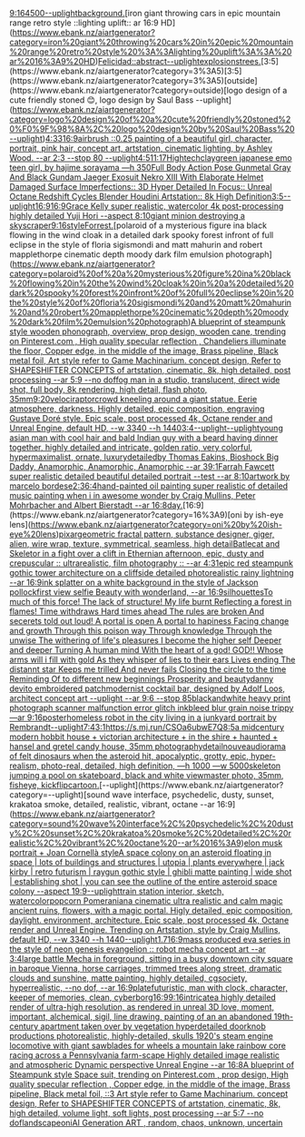 [9:16](https://www.ebank.nz/aiartgenerator?category=9%3A16)[4500](https://www.ebank.nz/aiartgenerator?category=4500)[--uplight](https://www.ebank.nz/aiartgenerator?category=--uplight)[background.](https://www.ebank.nz/aiartgenerator?category=background.)[iron giant throwing cars in epic mountain range retro style ::lighting uplift:: ar 16:9 HD](https://www.ebank.nz/aiartgenerator?category=iron%20giant%20throwing%20cars%20in%20epic%20mountain%20range%20retro%20style%20%3A%3Alighting%20uplift%3A%3A%20ar%2016%3A9%20HD)[Felicidad::abstract](https://www.ebank.nz/aiartgenerator?category=Felicidad%3A%3Aabstract)[--uplight](https://www.ebank.nz/aiartgenerator?category=--uplight)[explosions](https://www.ebank.nz/aiartgenerator?category=explosions)[trees.](https://www.ebank.nz/aiartgenerator?category=trees.)[3:5](https://www.ebank.nz/aiartgenerator?category=3%3A5)[3:5](https://www.ebank.nz/aiartgenerator?category=3%3A5)[outside](https://www.ebank.nz/aiartgenerator?category=outside)[logo design of a cute friendly stoned 😊, logo design by Saul Bass --uplight](https://www.ebank.nz/aiartgenerator?category=logo%20design%20of%20a%20cute%20friendly%20stoned%20%F0%9F%98%8A%2C%20logo%20design%20by%20Saul%20Bass%20--uplight)[4:3](https://www.ebank.nz/aiartgenerator?category=4%3A3)[3](https://www.ebank.nz/aiartgenerator?category=3)[16:9](https://www.ebank.nz/aiartgenerator?category=16%3A9)[airbrush ::0.25 painting of a beautiful girl, character, portrait, pink hair, concept art, artstation, cinematic lighting, by Ashley Wood. --ar 2:3 --stop 80 --uplight](https://www.ebank.nz/aiartgenerator?category=airbrush%20%3A%3A0.25%20painting%20of%20a%20beautiful%20girl%2C%20character%2C%20portrait%2C%20pink%20hair%2C%20concept%20art%2C%20artstation%2C%20cinematic%20lighting%2C%20by%20Ashley%20Wood.%20--ar%202%3A3%20--stop%2080%20--uplight)[4:5](https://www.ebank.nz/aiartgenerator?category=4%3A5)[11:17](https://www.ebank.nz/aiartgenerator?category=11%3A17)[Hightech](https://www.ebank.nz/aiartgenerator?category=Hightech)[clay](https://www.ebank.nz/aiartgenerator?category=clay)[green japanese emo teen girl, by hajime sorayama —h 350](https://www.ebank.nz/aiartgenerator?category=green%20japanese%20emo%20teen%20girl%2C%20by%20hajime%20sorayama%20%E2%80%94h%20350)[Full Body Action Pose Gunmetal Gray And Black Gundam Jaeger Exosuit Nekro XIII With Elaborate Helmet Damaged Surface Imperfections:: 3D Hyper Detailed In Focus:: Unreal Octane Redshift Cycles Blender Houdini Artstation:: 8k High Definition](https://www.ebank.nz/aiartgenerator?category=Full%20Body%20Action%20Pose%20Gunmetal%20Gray%20And%20Black%20Gundam%20Jaeger%20Exosuit%20Nekro%20XIII%20With%20Elaborate%20Helmet%20Damaged%20Surface%20Imperfections%3A%3A%203D%20Hyper%20Detailed%20In%20Focus%3A%3A%20Unreal%20Octane%20Redshift%20Cycles%20Blender%20Houdini%20Artstation%3A%3A%208k%20High%20Definition)[3:5](https://www.ebank.nz/aiartgenerator?category=3%3A5)[--uplight](https://www.ebank.nz/aiartgenerator?category=--uplight)[16:9](https://www.ebank.nz/aiartgenerator?category=16%3A9)[16:9](https://www.ebank.nz/aiartgenerator?category=16%3A9)[Grace Kelly super realistic, watercolor 4k post-processing highly detailed Yuji Hori --aspect 8:10](https://www.ebank.nz/aiartgenerator?category=Grace%20Kelly%20super%20realistic%2C%20watercolor%204k%20post-processing%20highly%20detailed%20Yuji%20Hori%20--aspect%208%3A10)[giant minion destroying a skyscraper](https://www.ebank.nz/aiartgenerator?category=giant%20minion%20destroying%20a%20skyscraper)[9:16](https://www.ebank.nz/aiartgenerator?category=9%3A16)[style](https://www.ebank.nz/aiartgenerator?category=style)[Forrest.](https://www.ebank.nz/aiartgenerator?category=Forrest.)[polaroid of a mysterious figure ina black flowing in the wind cloak in a detailed dark spooky forest infront of full eclipse in the style of floria sigismondi and matt mahurin and robert mapplethorpe cinematic depth moody dark film emulsion photograph](https://www.ebank.nz/aiartgenerator?category=polaroid%20of%20a%20mysterious%20figure%20ina%20black%20flowing%20in%20the%20wind%20cloak%20in%20a%20detailed%20dark%20spooky%20forest%20infront%20of%20full%20eclipse%20in%20the%20style%20of%20floria%20sigismondi%20and%20matt%20mahurin%20and%20robert%20mapplethorpe%20cinematic%20depth%20moody%20dark%20film%20emulsion%20photograph)[A blueprint of steampunk style wooden phonograph,  overview, prop design, wooden cane,  trending on Pinterest.com  , High quality specular reflection ,  Chandeliers illuminate the floor, Copper  edge, in the middle of the image, Brass pipeline,  Black metal foil,  Art style refer to Game Machinarium.  concept design, Refer to SHAPESHIFTER CONCEPTS  of artstation, cinematic,  8k, high detailed,  post processing    --ar 5:9   --no dof](https://www.ebank.nz/aiartgenerator?category=A%20blueprint%20of%20steampunk%20style%20wooden%20phonograph%2C%20%20overview%2C%20prop%20design%2C%20wooden%20cane%2C%20%20trending%20on%20Pinterest.com%20%20%2C%20High%20quality%20specular%20reflection%20%2C%20%20Chandeliers%20illuminate%20the%20floor%2C%20Copper%20%20edge%2C%20in%20the%20middle%20of%20the%20image%2C%20Brass%20pipeline%2C%20%20Black%20metal%20foil%2C%20%20Art%20style%20refer%20to%20Game%20Machinarium.%20%20concept%20design%2C%20Refer%20to%20SHAPESHIFTER%20CONCEPTS%20%20of%20artstation%2C%20cinematic%2C%20%208k%2C%20high%20detailed%2C%20%20post%20processing%20%20%20%20--ar%205%3A9%20%20%20--no%20dof)[fog man in a studio, translucent, direct wide shot, full body, 8k rendering, high detail, flash photo, 35mm](https://www.ebank.nz/aiartgenerator?category=fog%20man%20in%20a%20studio%2C%20translucent%2C%20direct%20wide%20shot%2C%20full%20body%2C%208k%20rendering%2C%20high%20detail%2C%20flash%20photo%2C%2035mm)[9:20](https://www.ebank.nz/aiartgenerator?category=9%3A20)[velociraptor](https://www.ebank.nz/aiartgenerator?category=velociraptor)[crowd kneeling around a giant statue. Eerie atmosphere, darkness. Highly detailed, epic composition, engraving Gustave Doré style. Epic scale, post processed 4k, Octane render and Unreal Engine, default HD, --w 3340 --h 1440](https://www.ebank.nz/aiartgenerator?category=crowd%20kneeling%20around%20a%20giant%20statue.%20Eerie%20atmosphere%2C%20darkness.%20Highly%20detailed%2C%20epic%20composition%2C%20engraving%20Gustave%20Dor%C3%A9%20style.%20Epic%20scale%2C%20post%20processed%204k%2C%20Octane%20render%20and%20Unreal%20Engine%2C%20default%20HD%2C%20--w%203340%20--h%201440)[3:4](https://www.ebank.nz/aiartgenerator?category=3%3A4)[--uplight](https://www.ebank.nz/aiartgenerator?category=--uplight)[--uplight](https://www.ebank.nz/aiartgenerator?category=--uplight)[young asian man with cool hair and bald Indian guy with a beard having dinner together, highly detailed and intricate, golden ratio, very colorful, hypermaximalist, ornate, luxury](https://www.ebank.nz/aiartgenerator?category=young%20asian%20man%20with%20cool%20hair%20and%20bald%20Indian%20guy%20with%20a%20beard%20having%20dinner%20together%2C%20highly%20detailed%20and%20intricate%2C%20golden%20ratio%2C%20very%20colorful%2C%20hypermaximalist%2C%20ornate%2C%20luxury)[detailed](https://www.ebank.nz/aiartgenerator?category=detailed)[by Thomas Eakins, Bioshock Big Daddy, Anamorphic, Anamorphic, Anamorphic --ar 39:1](https://www.ebank.nz/aiartgenerator?category=by%20Thomas%20Eakins%2C%20Bioshock%20Big%20Daddy%2C%20Anamorphic%2C%20Anamorphic%2C%20Anamorphic%20--ar%2039%3A1)[Farrah Fawcett super realistic detailed beautiful detailed portrait --test --ar 8:10](https://www.ebank.nz/aiartgenerator?category=Farrah%20Fawcett%20super%20realistic%20detailed%20beautiful%20detailed%20portrait%20--test%20--ar%208%3A10)[artwork by marcelo bordese](https://www.ebank.nz/aiartgenerator?category=artwork%20by%20marcelo%20bordese)[2:3](https://www.ebank.nz/aiartgenerator?category=2%3A3)[6:4](https://www.ebank.nz/aiartgenerator?category=6%3A4)[hand-painted oil painting super realistic of detailed music painting when i in awesome wonder by Craig Mullins, Peter Mohrbacher and Albert Bierstadt --ar 16:8](https://www.ebank.nz/aiartgenerator?category=hand-painted%20oil%20painting%20super%20realistic%20of%20detailed%20music%20painting%20when%20i%20in%20awesome%20wonder%20by%20Craig%20Mullins%2C%20Peter%20Mohrbacher%20and%20Albert%20Bierstadt%20--ar%2016%3A8)[day.](https://www.ebank.nz/aiartgenerator?category=day.)[16:9](https://www.ebank.nz/aiartgenerator?category=16%3A9)[oni by ish-eye lens](https://www.ebank.nz/aiartgenerator?category=oni%20by%20ish-eye%20lens)[pixar](https://www.ebank.nz/aiartgenerator?category=pixar)[geometric fractal pattern, substance designer, giger, alien, wire wrap, texture, symmetrical, seamless, high detail](https://www.ebank.nz/aiartgenerator?category=geometric%20fractal%20pattern%2C%20substance%20designer%2C%20giger%2C%20alien%2C%20wire%20wrap%2C%20texture%2C%20symmetrical%2C%20seamless%2C%20high%20detail)[Batlecat and Skeletor in a fight over a clift in Ethernian afternoon, epic,  dusty and crepuscular :: ultrarealistic,  film photography :: --ar 4:3](https://www.ebank.nz/aiartgenerator?category=Batlecat%20and%20Skeletor%20in%20a%20fight%20over%20a%20clift%20in%20Ethernian%20afternoon%2C%20epic%2C%20%20dusty%20and%20crepuscular%20%3A%3A%20ultrarealistic%2C%20%20film%20photography%20%3A%3A%20--ar%204%3A3)[1](https://www.ebank.nz/aiartgenerator?category=1)[epic red steampunk gothic tower architecture on a cliffside detailed photorealistic rainy lightning --ar 16:9](https://www.ebank.nz/aiartgenerator?category=epic%20red%20steampunk%20gothic%20tower%20architecture%20on%20a%20cliffside%20detailed%20photorealistic%20rainy%20lightning%20--ar%2016%3A9)[ink splatter on a white background in the style of Jackson pollock](https://www.ebank.nz/aiartgenerator?category=ink%20splatter%20on%20a%20white%20background%20in%20the%20style%20of%20Jackson%20pollock)[first view selfie Beauty with wonderland, --ar 16:9](https://www.ebank.nz/aiartgenerator?category=first%20view%20selfie%20Beauty%20with%20wonderland%2C%20--ar%2016%3A9)[silhouettes](https://www.ebank.nz/aiartgenerator?category=silhouettes)[To much of this force! The lack of structure! My life burnt Reflecting a forest in flames! Time withdraws Hard times ahead The rules are broken And secerets told out loud! A portal is open A portal to hapiness Facing change and growth Through this poison way Through knowledge Through the unwise The withering of life's pleasures I become the higher self Deeper and deeper Turning A human mind With the heart of a god! GOD!! Whose arms will i fill with gold As they whisper of lies to their ears Lives ending The distannt star Keeps me trilled And never fails Closing the circle to the time Reminding Of to different new beginnings Prosperity and beauty](https://www.ebank.nz/aiartgenerator?category=To%20much%20of%20this%20force%21%20The%20lack%20of%20structure%21%20My%20life%20burnt%20Reflecting%20a%20forest%20in%20flames%21%20Time%20withdraws%20Hard%20times%20ahead%20The%20rules%20are%20broken%20And%20secerets%20told%20out%20loud%21%20A%20portal%20is%20open%20A%20portal%20to%20hapiness%20Facing%20change%20and%20growth%20Through%20this%20poison%20way%20Through%20knowledge%20Through%20the%20unwise%20The%20withering%20of%20life%27s%20pleasures%20I%20become%20the%20higher%20self%20Deeper%20and%20deeper%20Turning%20A%20human%20mind%20With%20the%20heart%20of%20a%20god%21%20GOD%21%21%20Whose%20arms%20will%20i%20fill%20with%20gold%20As%20they%20whisper%20of%20lies%20to%20their%20ears%20Lives%20ending%20The%20distannt%20star%20Keeps%20me%20trilled%20And%20never%20fails%20Closing%20the%20circle%20to%20the%20time%20Reminding%20Of%20to%20different%20new%20beginnings%20Prosperity%20and%20beauty)[danny devito embroidered patch](https://www.ebank.nz/aiartgenerator?category=danny%20devito%20embroidered%20patch)[modernist cocktail bar, designed by Adolf Loos, architect concept art --uplight --ar 9:6 --stop 85](https://www.ebank.nz/aiartgenerator?category=modernist%20cocktail%20bar%2C%20designed%20by%20Adolf%20Loos%2C%20architect%20concept%20art%20--uplight%20--ar%209%3A6%20--stop%2085)[blackandwhite heavy print photograph scanner  malfunction error glitch inkbleed blur grain noise trippy —ar 9:16](https://www.ebank.nz/aiartgenerator?category=blackandwhite%20heavy%20print%20photograph%20scanner%20%20malfunction%20error%20glitch%20inkbleed%20blur%20grain%20noise%20trippy%20%E2%80%94ar%209%3A16)[poster](https://www.ebank.nz/aiartgenerator?category=poster)[homeless robot in the city living in a junkyard portrait by Rembrandt](https://www.ebank.nz/aiartgenerator?category=homeless%20robot%20in%20the%20city%20living%20in%20a%20junkyard%20portrait%20by%20Rembrandt)[--uplight](https://www.ebank.nz/aiartgenerator?category=--uplight)[7:4](https://www.ebank.nz/aiartgenerator?category=7%3A4)[3:1](https://www.ebank.nz/aiartgenerator?category=3%3A1)[<https://s.mj.run/CSOa6ubwE7Q>](https://www.ebank.nz/aiartgenerator?category=%3Chttps%3A//s.mj.run/CSOa6ubwE7Q%3E)[8:5](https://www.ebank.nz/aiartgenerator?category=8%3A5)[a midcentury modern hobbit house + victorian architecture + in the shire + haunted + hansel and gretel candy house, 35mm photography](https://www.ebank.nz/aiartgenerator?category=a%20midcentury%20modern%20hobbit%20house%20%2B%20victorian%20architecture%20%2B%20in%20the%20shire%20%2B%20haunted%20%2B%20hansel%20and%20gretel%20candy%20house%2C%2035mm%20photography)[detail](https://www.ebank.nz/aiartgenerator?category=detail)[nouveau](https://www.ebank.nz/aiartgenerator?category=nouveau)[diorama of felt dinosaurs when the asteroid hit, apocalyptic, grotty, epic, hyper-realism, photo-real, detailed, high definition, —h 1000 —w 5000](https://www.ebank.nz/aiartgenerator?category=diorama%20of%20felt%20dinosaurs%20when%20the%20asteroid%20hit%2C%20apocalyptic%2C%20grotty%2C%20epic%2C%20hyper-realism%2C%20photo-real%2C%20detailed%2C%20high%20definition%2C%20%E2%80%94h%201000%20%E2%80%94w%205000)[skeleton jumping a pool on skateboard, black and white viewmaster photo, 35mm, fisheye, kickflip](https://www.ebank.nz/aiartgenerator?category=skeleton%20jumping%20a%20pool%20on%20skateboard%2C%20black%20and%20white%20viewmaster%20photo%2C%2035mm%2C%20fisheye%2C%20kickflip)[cartoon.](https://www.ebank.nz/aiartgenerator?category=cartoon.)[--uplight](https://www.ebank.nz/aiartgenerator?category=--uplight)[sound wave interface, psychedelic, dusty, sunset, krakatoa smoke, detailed, realistic, vibrant, octane --ar 16:9](https://www.ebank.nz/aiartgenerator?category=sound%20wave%20interface%2C%20psychedelic%2C%20dusty%2C%20sunset%2C%20krakatoa%20smoke%2C%20detailed%2C%20realistic%2C%20vibrant%2C%20octane%20--ar%2016%3A9)[elon musk portrait + Joan Cornellà style](https://www.ebank.nz/aiartgenerator?category=elon%20musk%20portrait%20%2B%20Joan%20Cornell%C3%A0%20style)[A space colony on an asteroid floating in space | lots of buildings and structures | utopia | plants everywhere | jack kirby | retro futurism | raygun gothic style | ghibli matte painting | wide shot | establishing shot | you can see the outline of the entire asteroid space colony --aspect 19:9](https://www.ebank.nz/aiartgenerator?category=A%20space%20colony%20on%20an%20asteroid%20floating%20in%20space%20%7C%20lots%20of%20buildings%20and%20structures%20%7C%20utopia%20%7C%20plants%20everywhere%20%7C%20jack%20kirby%20%7C%20retro%20futurism%20%7C%20raygun%20gothic%20style%20%7C%20ghibli%20matte%20painting%20%7C%20wide%20shot%20%7C%20establishing%20shot%20%7C%20you%20can%20see%20the%20outline%20of%20the%20entire%20asteroid%20space%20colony%20--aspect%2019%3A9)[--uplight](https://www.ebank.nz/aiartgenerator?category=--uplight)[train station interior, sketch, watercolor](https://www.ebank.nz/aiartgenerator?category=train%20station%20interior%2C%20sketch%2C%20watercolor)[popcorn Pomeranian](https://www.ebank.nz/aiartgenerator?category=popcorn%20Pomeranian)[a cinematic ultra realistic and calm magic ancient ruins, flowers, with a magic portal. Higly detailed, epic composition, daylight. environment, architecture. Epic scale, post processed 4k, Octane render and Unreal Engine. Trending on Artstation, style by Craig Mullins, default HD, --w 3340 --h 1440](https://www.ebank.nz/aiartgenerator?category=a%20cinematic%20ultra%20realistic%20and%20calm%20magic%20ancient%20ruins%2C%20flowers%2C%20with%20a%20magic%20portal.%20Higly%20detailed%2C%20epic%20composition%2C%20daylight.%20environment%2C%20architecture.%20Epic%20scale%2C%20post%20processed%204k%2C%20Octane%20render%20and%20Unreal%20Engine.%20Trending%20on%20Artstation%2C%20style%20by%20Craig%20Mullins%2C%20default%20HD%2C%20--w%203340%20--h%201440)[--uplight](https://www.ebank.nz/aiartgenerator?category=--uplight)[1.7](https://www.ebank.nz/aiartgenerator?category=1.7)[16:9](https://www.ebank.nz/aiartgenerator?category=16%3A9)[mass produced eva series in the style of neon genesis evangelion :: robot mecha concept art --ar 3:4](https://www.ebank.nz/aiartgenerator?category=mass%20produced%20eva%20series%20in%20the%20style%20of%20neon%20genesis%20evangelion%20%3A%3A%20robot%20mecha%20concept%20art%20--ar%203%3A4)[large battle Mecha in foreground, sitting in a busy downtown city square in baroque Vienna, horse carriages, trimmed trees along street, dramatic clouds and sunshine, matte painting, highly detailed, cgsociety, hyperrealistic, --no dof, --ar 16:9](https://www.ebank.nz/aiartgenerator?category=large%20battle%20Mecha%20in%20foreground%2C%20sitting%20in%20a%20busy%20downtown%20city%20square%20in%20baroque%20Vienna%2C%20horse%20carriages%2C%20trimmed%20trees%20along%20street%2C%20dramatic%20clouds%20and%20sunshine%2C%20matte%20painting%2C%20highly%20detailed%2C%20cgsociety%2C%20hyperrealistic%2C%20--no%20dof%2C%20--ar%2016%3A9)[plate](https://www.ebank.nz/aiartgenerator?category=plate)[futuristic, man with clock, character, keeper of memories, clean, cyberborg](https://www.ebank.nz/aiartgenerator?category=futuristic%2C%20man%20with%20clock%2C%20character%2C%20keeper%20of%20memories%2C%20clean%2C%20cyberborg)[16:9](https://www.ebank.nz/aiartgenerator?category=16%3A9)[9:16](https://www.ebank.nz/aiartgenerator?category=9%3A16)[intricate](https://www.ebank.nz/aiartgenerator?category=intricate)[a highly detailed render of ultra-high resolution, as rendered in unreal 3D love, moment, important, alchemical, sigil, line drawing, painting of an  an abandoned 19th-century apartment taken over by vegetation hyperdetailed doorknob productions photorealistic, highly-detailed, skulls 1920's steam engine locomotive with giant sawblades for wheels a mountain lake rainbow core racing across a Pennsylvania farm-scape Highly detailed image realistic and atmospheric Dynamic perspective Unreal Engine --ar 16:8](https://www.ebank.nz/aiartgenerator?category=a%20highly%20detailed%20render%20of%20ultra-high%20resolution%2C%20as%20rendered%20in%20unreal%203D%20love%2C%20moment%2C%20important%2C%20alchemical%2C%20sigil%2C%20line%20drawing%2C%20painting%20of%20an%20%20an%20abandoned%2019th-century%20apartment%20taken%20over%20by%20vegetation%20hyperdetailed%20doorknob%20productions%20photorealistic%2C%20highly-detailed%2C%20skulls%201920%27s%20steam%20engine%20locomotive%20with%20giant%20sawblades%20for%20wheels%20a%20mountain%20lake%20rainbow%20core%20racing%20across%20a%20Pennsylvania%20farm-scape%20Highly%20detailed%20image%20realistic%20and%20atmospheric%20Dynamic%20perspective%20Unreal%20Engine%20--ar%2016%3A8)[A blueprint of Steampunk style Space suit,    trending on Pinterest.com  , prop design, High quality specular reflection , Copper  edge, in the middle of the image, Brass pipeline,  Black metal foil,  ::3  Art style refer to Game Machinarium.  concept design, Refer to SHAPESHIFTER CONCEPTS  of artstation, cinematic,  8k, high detailed,  volume light,  soft lights,  post processing    --ar 5:7   --no dof](https://www.ebank.nz/aiartgenerator?category=A%20blueprint%20of%20Steampunk%20style%20Space%20suit%2C%20%20%20%20trending%20on%20Pinterest.com%20%20%2C%20prop%20design%2C%20High%20quality%20specular%20reflection%20%2C%20Copper%20%20edge%2C%20in%20the%20middle%20of%20the%20image%2C%20Brass%20pipeline%2C%20%20Black%20metal%20foil%2C%20%20%3A%3A3%20%20Art%20style%20refer%20to%20Game%20Machinarium.%20%20concept%20design%2C%20Refer%20to%20SHAPESHIFTER%20CONCEPTS%20%20of%20artstation%2C%20cinematic%2C%20%208k%2C%20high%20detailed%2C%20%20volume%20light%2C%20%20soft%20lights%2C%20%20post%20processing%20%20%20%20--ar%205%3A7%20%20%20--no%20dof)[landscape](https://www.ebank.nz/aiartgenerator?category=landscape)[oni](https://www.ebank.nz/aiartgenerator?category=oni)[AI Generation ART , random, chaos, unknown, uncertain](https://www.ebank.nz/aiartgenerator?category=AI%20Generation%20ART%20%2C%20random%2C%20chaos%2C%20unknown%2C%20uncertain)